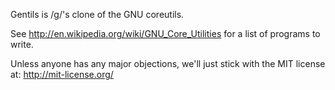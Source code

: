 
Gentils is /g/'s clone of the GNU coreutils.

See http://en.wikipedia.org/wiki/GNU_Core_Utilities for a list of programs to write.

Unless anyone has any major objections, we'll just stick with the MIT license at: http://mit-license.org/
